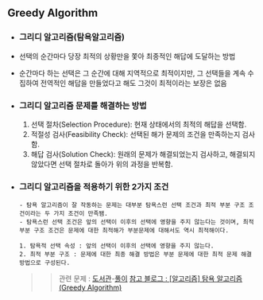 ## Greedy Algorithm

- ### 그리디 알고리즘(탐욕알고리즘)
- 선택의 순간마다 당장 최적의 상황만을 쫓아 최종적인 해답에 도달하는 방법
- 순간마다 하는 선택은 그 순간에 대해 지역적으로 최적이지만, 그 선택들을 계속 수집하여 전역적인 해답을 만들었다고 해도 그것이 최적이라는 보장은 없음

- ### 그리디 알고리즘 문제를 해결하는 방법

  1. 선택 절차(Selection Procedure): 현재 상태에서의 최적의 해답을 선택함.
  2. 적절성 검사(Feasibility Check): 선택된 해가 문제의 조건을 만족하는지 검사함.
  3. 해답 검사(Solution Check): 원래의 문제가 해결되었는지 검사하고, 해결되지 않았다면 선택 절차로 돌아가 위의 과정을 반복함.

- ### 그리디 알고리즘을 적용하기 위한 2가지 조건

      - 탐욕 알고리즘이 잘 작동하는 문제는 대부분 탐욕스런 선택 조건과 최적 부분 구조 조건이라는 두 가지 조건이 만족됌.
      - 탐욕스런 선택 조건은 앞의 선택이 이후의 선택에 영향을 주지 않는다는 것이며, 최적 부분 구조 조건은 문제에 대한 최적해가 부분문제에 대해서도 역시 최적해이다.

      1. 탐욕적 선택 속성 : 앞의 선택이 이후의 선택에 영향을 주지 않는다.
      2. 최적 부분 구조 : 문제에 대한 최종 해결 방법은 부분 문제에 대한 최적 문제 해결 방법으로 구성된다.

  > > 관련 문제 : [도서관](https://www.acmicpc.net/problem/1461)-[풀이](https://github.com/abovenormal/studyAlgo/blob/main/algo/src/boj/Main_1461.java)
  > > [참고 블로그 : [알고리즘] 탐욕 알고리즘(Greedy Algorithm)](https://hanamon.kr/%EC%95%8C%EA%B3%A0%EB%A6%AC%EC%A6%98-%ED%83%90%EC%9A%95%EC%95%8C%EA%B3%A0%EB%A6%AC%EC%A6%98-greedy-algorithm/)
